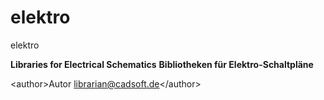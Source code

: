 # elektro

elektro

<language en>
<b>Libraries for Electrical Schematics</b>
</language>
<language de>
<b>Bibliotheken für Elektro-Schaltpläne</b>
</language>


&lt;author&gt;Autor librarian@cadsoft.de&lt;/author&gt;
